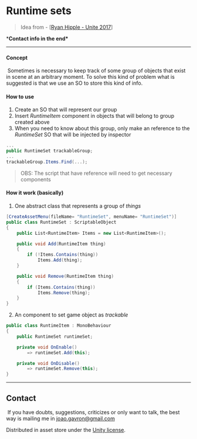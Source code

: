# Runtime sets

> Idea from - [[Ryan Hipple - Unite 2017](https://www.youtube.com/watch?v=raQ3iHhE_Kk)]

***Contact info in the end\***

---

#### Concept

​	Sometimes is necessary to keep track of some group of objects that exist in scene at an arbitrary moment. To solve this kind of problem what is suggested is that we use an SO to store this kind of info.

#### How to use

1. Create an SO that will represent our group
2. Insert *RuntimeItem* component in objects that will belong to group created above
3. When you need to know about this group, only make an reference to the *RuntimeSet* SO that will be injected by inspector

```c#
...
public RuntimeSet trackableGroup;
...
trackableGroup.Items.Find(...);
```

> OBS: The script that have reference will need to get necessary components

#### How it work (basically)

1. One abstract class that represents a group of *things*

```c#
[CreateAssetMenu(fileName= "RuntimeSet", menuName= "RuntimeSet")]
public class RuntimeSet : ScriptableObject
{
    public List<RuntimeItem> Items = new List<RuntimeItem>();

    public void Add(RuntimeItem thing)
    {
        if (!Items.Contains(thing))
            Items.Add(thing);
    }

    public void Remove(RuntimeItem thing)
    {
        if (Items.Contains(thing))
            Items.Remove(thing);
    }
}
```

2. An component to set game object as *trackable*

```c#
public class RuntimeItem : MonoBehaviour
{
    public RuntimeSet runtimeSet;

    private void OnEnable()
        => runtimeSet.Add(this);

    private void OnDisable()
        => runtimeSet.Remove(this);
}
```

---

## Contact

​	If you have doubts, suggestions, criticizes or only want to talk, the best way is mailing me in joao.gavron@gmail.com

Distributed in asset store under the [Unity license](https://unity3d.com/legal/as_terms?_ga=2.91212574.56628704.1591012418-1089589826.1583496471).